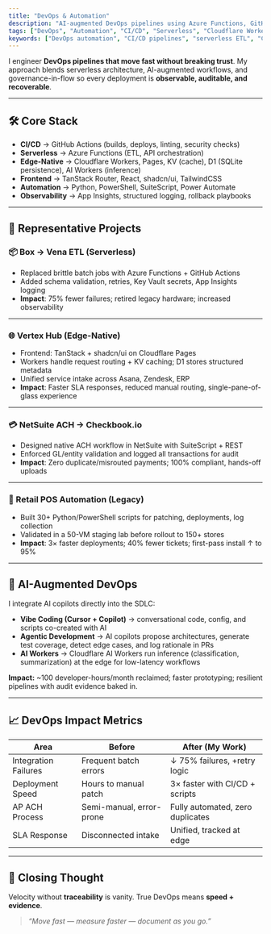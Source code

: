 ```yaml
---
title: "DevOps & Automation"
description: "AI-augmented DevOps pipelines using Azure Functions, GitHub Actions, and Cloudflare Workers—delivering speed, reliability, and auditability."
tags: ["DevOps", "Automation", "CI/CD", "Serverless", "Cloudflare Workers", "Azure Functions", "GitHub Actions", "Vibe Coding", "Agentic Development"]
keywords: ["DevOps automation", "CI/CD pipelines", "serverless ETL", "Cloudflare Workers", "Azure Functions", "GitHub Actions", "AI-assisted development", "agentic development", "vibe coding", "AI Workers"]
---
```


I engineer **DevOps pipelines that move fast without breaking trust**. My approach blends serverless architecture, AI-augmented workflows, and governance-in-flow so every deployment is **observable, auditable, and recoverable**.

---

## 🛠 Core Stack

- **CI/CD** → GitHub Actions (builds, deploys, linting, security checks)  
- **Serverless** → Azure Functions (ETL, API orchestration)  
- **Edge-Native** → Cloudflare Workers, Pages, KV (cache), D1 (SQLite persistence), AI Workers (inference)  
- **Frontend** → TanStack Router, React, shadcn/ui, TailwindCSS  
- **Automation** → Python, PowerShell, SuiteScript, Power Automate  
- **Observability** → App Insights, structured logging, rollback playbooks  

---

## 📂 Representative Projects

### 📦 Box → Vena ETL (Serverless)
- Replaced brittle batch jobs with Azure Functions + GitHub Actions  
- Added schema validation, retries, Key Vault secrets, App Insights logging  
- **Impact**: 75% fewer failures; retired legacy hardware; increased observability  

---

### 🌐 Vertex Hub (Edge-Native)
- Frontend: TanStack + shadcn/ui on Cloudflare Pages  
- Workers handle request routing + KV caching; D1 stores structured metadata  
- Unified service intake across Asana, Zendesk, ERP  
- **Impact**: Faster SLA responses, reduced manual routing, single-pane-of-glass experience  

---

### 💳 NetSuite ACH → Checkbook.io
- Designed native ACH workflow in NetSuite with SuiteScript + REST  
- Enforced GL/entity validation and logged all transactions for audit  
- **Impact**: Zero duplicate/misrouted payments; 100% compliant, hands-off uploads  

---

### 🛒 Retail POS Automation (Legacy)
- Built 30+ Python/PowerShell scripts for patching, deployments, log collection  
- Validated in a 50-VM staging lab before rollout to 150+ stores  
- **Impact**: 3× faster deployments; 40% fewer tickets; first-pass install ↑ to 95%  

---

## 🤖 AI-Augmented DevOps

I integrate AI copilots directly into the SDLC:  

- **Vibe Coding (Cursor + Copilot)** → conversational code, config, and scripts co-created with AI  
- **Agentic Development** → AI copilots propose architectures, generate test coverage, detect edge cases, and log rationale in PRs  
- **AI Workers** → Cloudflare AI Workers run inference (classification, summarization) at the edge for low-latency workflows  

**Impact:** ~100 developer-hours/month reclaimed; faster prototyping; resilient pipelines with audit evidence baked in.  

---

## 📈 DevOps Impact Metrics

| Area              | Before              | After (My Work)         |
|-------------------|---------------------|--------------------------|
| Integration Failures | Frequent batch errors | ↓ 75% failures, +retry logic |
| Deployment Speed  | Hours to manual patch | 3× faster with CI/CD + scripts |
| AP ACH Process    | Semi-manual, error-prone | Fully automated, zero duplicates |
| SLA Response      | Disconnected intake  | Unified, tracked at edge |

---

## 🌟 Closing Thought

Velocity without **traceability** is vanity. True DevOps means **speed + evidence**.  

> *“Move fast — measure faster — document as you go.”*
